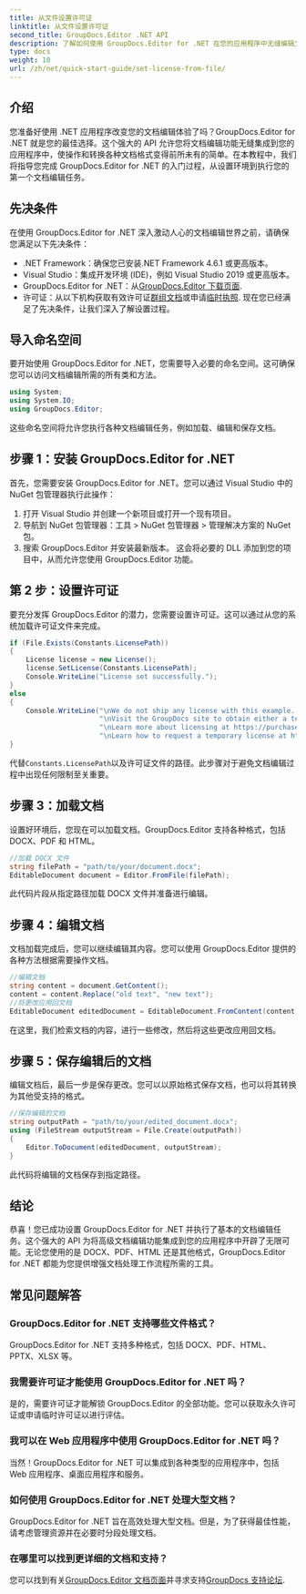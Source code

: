 ```yaml
---
title: 从文件设置许可证
linktitle: 从文件设置许可证
second_title: GroupDocs.Editor .NET API
description: 了解如何使用 GroupDocs.Editor for .NET 在您的应用程序中无缝编辑文档。包括分步指南、提示和常见问题解答。
type: docs
weight: 10
url: /zh/net/quick-start-guide/set-license-from-file/
---
```

## 介绍
您准备好使用 .NET 应用程序改变您的文档编辑体验了吗？GroupDocs.Editor for .NET 就是您的最佳选择。这个强大的 API 允许您将文档编辑功能无缝集成到您的应用程序中，使操作和转换各种文档格式变得前所未有的简单。在本教程中，我们将指导您完成 GroupDocs.Editor for .NET 的入门过程，从设置环境到执行您的第一个文档编辑任务。
## 先决条件
在使用 GroupDocs.Editor for .NET 深入激动人心的文档编辑世界之前，请确保您满足以下先决条件：
- .NET Framework：确保您已安装.NET Framework 4.6.1 或更高版本。
- Visual Studio：集成开发环境 (IDE)，例如 Visual Studio 2019 或更高版本。
-  GroupDocs.Editor for .NET：从[GroupDocs.Editor 下载页面](https://releases.groupdocs.com/editor/net/).
- 许可证：从以下机构获取有效许可证[群组文档](https://purchase.groupdocs.com/buy)或申请[临时执照](https://purchase.groupdocs.com/temporary-license/).
现在您已经满足了先决条件，让我们深入了解设置过程。
## 导入命名空间
要开始使用 GroupDocs.Editor for .NET，您需要导入必要的命名空间。这可确保您可以访问文档编辑所需的所有类和方法。
```csharp
using System;
using System.IO;
using GroupDocs.Editor;
```
这些命名空间将允许您执行各种文档编辑任务，例如加载、编辑和保存文档。
## 步骤 1：安装 GroupDocs.Editor for .NET
首先，您需要安装 GroupDocs.Editor for .NET。您可以通过 Visual Studio 中的 NuGet 包管理器执行此操作：
1. 打开 Visual Studio 并创建一个新项目或打开一个现有项目。
2. 导航到 NuGet 包管理器：工具 > NuGet 包管理器 > 管理解决方案的 NuGet 包。
3. 搜索 GroupDocs.Editor 并安装最新版本。
这会将必要的 DLL 添加到您的项目中，从而允许您使用 GroupDocs.Editor 功能。
## 第 2 步：设置许可证
要充分发挥 GroupDocs.Editor 的潜力，您需要设置许可证。这可以通过从您的系统加载许可证文件来完成。
```csharp
if (File.Exists(Constants.LicensePath))
{
    License license = new License();
    license.SetLicense(Constants.LicensePath);
    Console.WriteLine("License set successfully.");
}
else
{
    Console.WriteLine("\nWe do not ship any license with this example. " +
                      "\nVisit the GroupDocs site to obtain either a temporary or permanent license. " +
                      "\nLearn more about licensing at https://purchase.groupdocs.com/faqs/licensing。 “ +
                      "\nLearn how to request a temporary license at https://purchase.groupdocs.com/temporary-license。");
}
```
代替`Constants.LicensePath`以及许可证文件的路径。此步骤对于避免文档编辑过程中出现任何限制至关重要。 
## 步骤 3：加载文档
设置好环境后，您现在可以加载文档。GroupDocs.Editor 支持各种格式，包括 DOCX、PDF 和 HTML。
```csharp
//加载 DOCX 文件
string filePath = "path/to/your/document.docx";
EditableDocument document = Editor.FromFile(filePath);
```
此代码片段从指定路径加载 DOCX 文件并准备进行编辑。
## 步骤 4：编辑文档
文档加载完成后，您可以继续编辑其内容。您可以使用 GroupDocs.Editor 提供的各种方法根据需要操作文档。
```csharp
//编辑文档
string content = document.GetContent();
content = content.Replace("old text", "new text");
//将更改应用回文档
EditableDocument editedDocument = EditableDocument.FromContent(content);
```
在这里，我们检索文档的内容，进行一些修改，然后将这些更改应用回文档。
## 步骤 5：保存编辑后的文档
编辑文档后，最后一步是保存更改。您可以以原始格式保存文档，也可以将其转换为其他受支持的格式。
```csharp
//保存编辑的文档
string outputPath = "path/to/your/edited_document.docx";
using (FileStream outputStream = File.Create(outputPath))
{
    Editor.ToDocument(editedDocument, outputStream);
}
```
此代码将编辑的文档保存到指定路径。
## 结论
恭喜！您已成功设置 GroupDocs.Editor for .NET 并执行了基本的文档编辑任务。这个强大的 API 为将高级文档编辑功能集成到您的应用程序中开辟了无限可能。无论您使用的是 DOCX、PDF、HTML 还是其他格式，GroupDocs.Editor for .NET 都能为您提供增强文档处理工作流程所需的工具。
## 常见问题解答
### GroupDocs.Editor for .NET 支持哪些文件格式？
GroupDocs.Editor for .NET 支持多种格式，包括 DOCX、PDF、HTML、PPTX、XLSX 等。
### 我需要许可证才能使用 GroupDocs.Editor for .NET 吗？
是的，需要许可证才能解锁 GroupDocs.Editor 的全部功能。您可以获取永久许可证或申请临时许可证以进行评估。
### 我可以在 Web 应用程序中使用 GroupDocs.Editor for .NET 吗？
当然！GroupDocs.Editor for .NET 可以集成到各种类型的应用程序中，包括 Web 应用程序、桌面应用程序和服务。
### 如何使用 GroupDocs.Editor for .NET 处理大型文档？
GroupDocs.Editor for .NET 旨在高效处理大型文档。但是，为了获得最佳性能，请考虑管理资源并在必要时分段处理文档。
### 在哪里可以找到更详细的文档和支持？
您可以找到有关[GroupDocs.Editor 文档页面](https://reference.groupdocs.com/editor/net/)并寻求支持[GroupDocs 支持论坛](https://forum.groupdocs.com/c/editor/20).